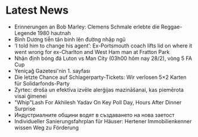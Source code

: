 # Latest News
-  Erinnerungen an Bob Marley: Clemens Schmale erlebte die Reggae-Legende 1980 hautnah
-  Bình Dương tiễn tân binh lên đường nhập ngũ
-  ‘I told him to change his agent’: Ex-Portsmouth coach lifts lid on where it went wrong for ex-Charlton and West Ham man at Fratton Park
-  Nhận định bóng đá Luton vs Man City (03h00 hôm nay 28/2), vòng 5 FA Cup
-  Yeniçağ Gazetesi'nin 1. sayfası
-  Die letzte Chance auf Schlagerparty-Tickets: Wir verlosen 5×2 Karten für Solidarfonds-Party
-  Zyrtec: droša un efektīva izvēle alerģijas mazināšanai, kas piemērota visai ģimenei
-  "Whip"Lash For Akhilesh Yadav On Key Poll Day, Hours After Dinner Surprise
-  Индустриалните общини водят в създаването на нова заетост
-  Individueller Sanierungsfahrplan für Häuser: Hertener Immobilienkenner wissen Weg zu Förderung
